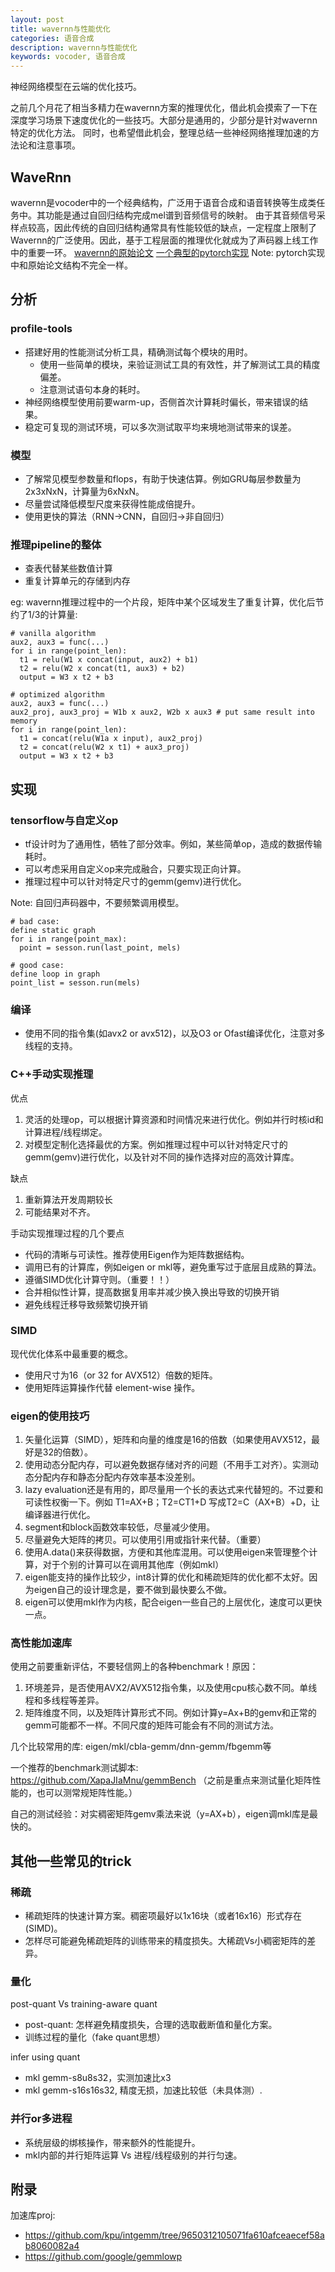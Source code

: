 ```yaml
---
layout: post
title: wavernn与性能优化
categories: 语音合成
description: wavernn与性能优化
keywords: vocoder, 语音合成
---
```


神经网络模型在云端的优化技巧。

之前几个月花了相当多精力在wavernn方案的推理优化，借此机会摸索了一下在深度学习场景下速度优化的一些技巧。大部分是通用的，少部分是针对wavernn特定的优化方法。
同时，也希望借此机会，整理总结一些神经网络推理加速的方法论和注意事项。

## WaveRnn
wavernn是vocoder中的一个经典结构，广泛用于语音合成和语音转换等生成类任务中。其功能是通过自回归结构完成mel谱到音频信号的映射。
由于其音频信号采样点较高，因此传统的自回归结构通常具有性能较低的缺点，一定程度上限制了Wavernn的广泛使用。因此，基于工程层面的推理优化就成为了声码器上线工作中的重要一环。
[wavernn的原始论文](https://arxiv.org/abs/1802.08435)
[一个典型的pytorch实现](https://github.com/fatchord/WaveRNN)
Note: pytorch实现中和原始论文结构不完全一样。


## 分析
### profile-tools
- 搭建好用的性能测试分析工具，精确测试每个模块的用时。
    - 使用一些简单的模块，来验证测试工具的有效性，并了解测试工具的精度偏差。
    - 注意测试语句本身的耗时。
- 神经网络模型使用前要warm-up，否侧首次计算耗时偏长，带来错误的结果。
- 稳定可复现的测试环境，可以多次测试取平均来境地测试带来的误差。

### 模型
- 了解常见模型参数量和flops，有助于快速估算。例如GRU每层参数量为2x3xNxN，计算量为6xNxN。
- 尽量尝试降低模型尺度来获得性能成倍提升。
- 使用更快的算法（RNN->CNN，自回归->非自回归）

### 推理pipeline的整体
- 查表代替某些数值计算
- 重复计算单元的存储到内存

eg: wavernn推理过程中的一个片段，矩阵中某个区域发生了重复计算，优化后节约了1/3的计算量: 

```
# vanilla algorithm
aux2, aux3 = func(...)
for i in range(point_len):
  t1 = relu(W1 x concat(input, aux2) + b1)
  t2 = relu(W2 x concat(t1, aux3) + b2)
  output = W3 x t2 + b3

# optimized algorithm
aux2, aux3 = func(...)
aux2_proj, aux3_proj = W1b x aux2, W2b x aux3 # put same result into memory
for i in range(point_len):
  t1 = concat(relu(W1a x input), aux2_proj)
  t2 = concat(relu(W2 x t1) + aux3_proj)
  output = W3 x t2 + b3

```   

## 实现
### tensorflow与自定义op
- tf设计时为了通用性，牺牲了部分效率。例如，某些简单op，造成的数据传输耗时。
- 可以考虑采用自定义op来完成融合，只要实现正向计算。
- 推理过程中可以针对特定尺寸的gemm(gemv)进行优化。

Note:
自回归声码器中，不要频繁调用模型。

```
# bad case:
define static graph
for i in range(point_max):
  point = sesson.run(last_point, mels)

# good case:
define loop in graph
point_list = sesson.run(mels)  
```

### 编译
- 使用不同的指令集(如avx2 or avx512)，以及O3 or Ofast编译优化，注意对多线程的支持。
 

### C++手动实现推理

优点
1. 灵活的处理op，可以根据计算资源和时间情况来进行优化。例如并行时核id和计算进程/线程绑定。
2. 对模型定制化选择最优的方案。例如推理过程中可以针对特定尺寸的gemm(gemv)进行优化，以及针对不同的操作选择对应的高效计算库。

缺点
1. 重新算法开发周期较长
2. 可能结果对不齐。

手动实现推理过程的几个要点
- 代码的清晰与可读性。推荐使用Eigen作为矩阵数据结构。
- 调用已有的计算库，例如eigen or mkl等，避免重写过于底层且成熟的算法。
- 遵循SIMD优化计算守则。（重要！！）
- 合并相似性计算，提高数据复用率并减少换入换出导致的切换开销
- 避免线程迁移导致频繁切换开销

### SIMD
现代优化体系中最重要的概念。

- 使用尺寸为16（or 32 for AVX512）倍数的矩阵。
- 使用矩阵运算操作代替 element-wise 操作。 

### eigen的使用技巧
1. 矢量化运算（SIMD），矩阵和向量的维度是16的倍数（如果使用AVX512，最好是32的倍数）。
2. 使用动态分配内存，可以避免数据存储对齐的问题（不用手工对齐）。实测动态分配内存和静态分配内存效率基本没差别。
3. lazy evaluation还是有用的，即尽量用一个长的表达式来代替短的。不过要和可读性权衡一下。例如 T1=AX+B；T2=CT1+D 写成T2=C（AX+B）+D，让编译器进行优化。
4. segment和block函数效率较低，尽量减少使用。
5. 尽量避免大矩阵的拷贝。可以使用引用或指针来代替。（重要）
6. 使用A.data()来获得数据，方便和其他库混用。可以使用eigen来管理整个计算，对于个别的计算可以在调用其他库（例如mkl）
7. eigen能支持的操作比较少，int8计算的优化和稀疏矩阵的优化都不太好。因为eigen自己的设计理念是，要不做到最快要么不做。
8. eigen可以使用mkl作为内核，配合eigen一些自己的上层优化，速度可以更快一点。


### 高性能加速库
使用之前要重新评估，不要轻信网上的各种benchmark！原因：
1. 环境差异，是否使用AVX2/AVX512指令集，以及使用cpu核心数不同。单线程和多线程等差异。
2. 矩阵维度不同，以及矩阵计算形式不同。例如计算y=Ax+B的gemv和正常的gemm可能都不一样。不同尺度的矩阵可能会有不同的测试方法。

几个比较常用的库: eigen/mkl/cbla-gemm/dnn-gemm/fbgemm等

一个推荐的benchmark测试脚本: https://github.com/XapaJIaMnu/gemmBench
（之前是重点来测试量化矩阵性能的，也可以测常规矩阵性能。）

自己的测试经验：对实稠密矩阵gemv乘法来说（y=AX+b），eigen调mkl库是最快的。

## 其他一些常见的trick

### 稀疏
- 稀疏矩阵的快速计算方案。稠密项最好以1x16块（或者16x16）形式存在(SIMD)。
- 怎样尽可能避免稀疏矩阵的训练带来的精度损失。大稀疏Vs小稠密矩阵的差异。

### 量化

post-quant Vs training-aware quant 
- post-quant: 怎样避免精度损失，合理的选取截断值和量化方案。
- 训练过程的量化（fake quant思想）
 
infer using quant
- mkl gemm-s8u8s32，实测加速比x3
- mkl gemm-s16s16s32, 精度无损，加速比较低（未具体测）.

### 并行or多进程
- 系统层级的绑核操作，带来额外的性能提升。
- mkl内部的并行矩阵运算 Vs 进程/线程级别的并行匀速。

## 附录

加速库proj:
- https://github.com/kpu/intgemm/tree/9650312105071fa610afceaecef58ab8060082a4
- https://github.com/google/gemmlowp